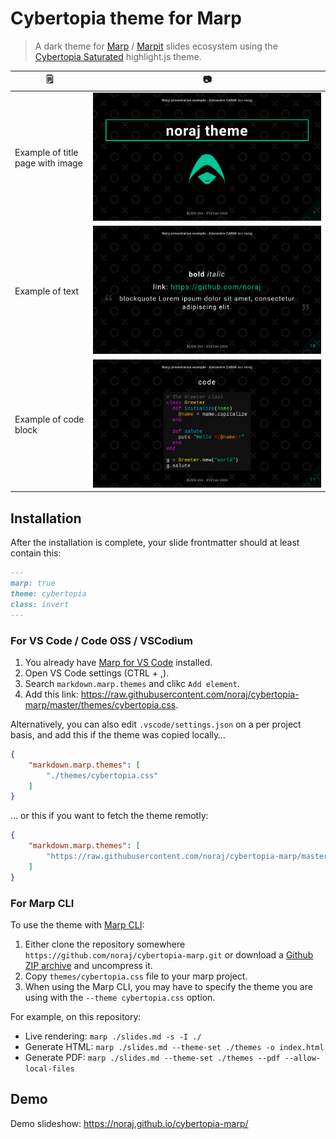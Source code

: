 # Cybertopia theme for Marp

> A dark theme for [Marp](https://marp.app/) / [Marpit](https://marpit.marp.app/) slides ecosystem using the [Cybertopia Saturated](https://github.com/noraj/cybertopia-highlightjs) highlight.js theme.

🗒️|📷
---|---
Example of title page with image|![](assets/demo1.png)
Example of text|![](assets/demo2.png)
Example of code block|![](assets/demo3.png)

## Installation

After the installation is complete, your slide frontmatter should at least contain this:

```md
---
marp: true
theme: cybertopia
class: invert
---
```

### For VS Code / Code OSS / VSCodium

1. You already have [Marp for VS Code](https://github.com/marp-team/marp-vscode) installed.
2. Open VS Code settings (<kdb>CTRL</kdb> + <kdb>,</kdb>).
3. Search `markdown.marp.themes` and clikc `Add element`.
4. Add this link: https://raw.githubusercontent.com/noraj/cybertopia-marp/master/themes/cybertopia.css.

Alternatively, you can also edit `.vscode/settings.json` on a per project basis, and add this if the theme was copied locally…

```json
{
    "markdown.marp.themes": [
        "./themes/cybertopia.css"
    ]
}
```

… or this if you want to fetch the theme remotly:

```json
{
    "markdown.marp.themes": [
        "https://raw.githubusercontent.com/noraj/cybertopia-marp/master/themes/cybertopia.css"
    ]
}
```

### For Marp CLI

To use the theme with [Marp CLI](https://github.com/marp-team/marp-cli):

1. Either clone the repository somewhere `https://github.com/noraj/cybertopia-marp.git` or download a [Github ZIP archive](https://github.com/noraj/cybertopia-marp/archive/master.zip) and uncompress it.
2. Copy `themes/cybertopia.css` file to your marp project.
3. When using the Marp CLI, you may have to specify the theme you are using with the `--theme cybertopia.css` option.

For example, on this repository:

- Live rendering: `marp ./slides.md -s -I ./`
- Generate HTML: `marp ./slides.md --theme-set ./themes -o index.html`
- Generate PDF: `marp ./slides.md --theme-set ./themes --pdf --allow-local-files`

## Demo

Demo slideshow: https://noraj.github.io/cybertopia-marp/